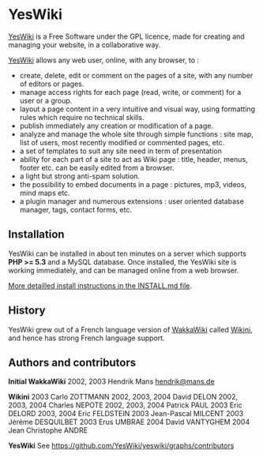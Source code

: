 # YesWiki
[YesWiki](https://yeswiki.net) is a Free Software under the GPL licence, made for creating and managing your website, in a collaborative way.

[YesWiki](https://yeswiki.net) allows any web user, online, with any browser, to :
- create, delete, edit or comment on the pages of a site, with any number of editors or pages.
- manage access rights for each page (read, write, or comment) for a user or a group.
- layout a page content in a very intuitive and visual way, using formatting rules which require no technical skills.
- publish immediately any creation or modification of a page.
- analyze and manage the whole site through simple functions : site map, list of users, most recently modified or commented pages, etc.
- a set of templates to suit any site need in term of presentation
- ability for each part of a site to act as Wiki page : title, header, menus, footer etc. can be easily edited from a browser.
- a light but strong anti-spam solution.
- the possibility to embed documents in a page : pictures, mp3, videos, mind maps etc.
- a plugin manager and numerous extensions : user oriented database manager, tags, contact forms, etc.

## Installation
YesWiki can be installed in about ten minutes on a server which supports **PHP >= 5.3** and a MySQL database. Once installed, the YesWiki site is working immediately, and can be managed online from a web browser.

[More detailled install instructions in the INSTALL.md file](INSTALL.md).

## History
YesWiki grew out of a French language version of [WakkaWiki](https://en.wikipedia.org/wiki/WakkaWiki) called [Wikini](http://wikini.net), and hence has strong French language support.

## Authors and contributors
**Initial WakkaWiki**
2002, 2003 Hendrik Mans <hendrik@mans.de>

**Wikini**
2003 Carlo ZOTTMANN
2002, 2003, 2004 David DELON
2002, 2003, 2004 Charles NEPOTE
2002, 2003, 2004 Patrick PAUL
2003  Eric DELORD
2003, 2004  Eric FELDSTEIN
2003 Jean-Pascal MILCENT
2003 Jéréme DESQUILBET
2003 Erus UMBRAE
2004 David VANTYGHEM
2004 Jean Christophe ANDRE

**YesWiki**
See https://github.com/YesWiki/yeswiki/graphs/contributors